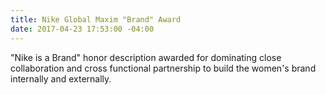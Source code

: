 ```yaml
---
title: Nike Global Maxim "Brand" Award
date: 2017-04-23 17:53:00 -04:00
---
```


"Nike is a Brand" honor description awarded for dominating close collaboration and cross functional partnership to build the women's brand internally and externally. 